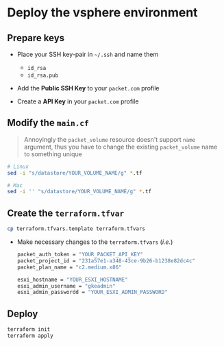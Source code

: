 # Deploy the vsphere environment

## Prepare keys

* Place your SSH key-pair in `~/.ssh` and name them
  * `id_rsa`
  * `id_rsa.pub`

* Add the **Public SSH Key** to your `packet.com` profile
* Create a **API Key** in your `packet.com` profile

## Modify the `main.cf`

> Annoyingly the `packet_volume` resource doesn't support `name` argument, thus you have to change the existing `packet_volume` name to something unique

```sh
# Linux
sed -i "s/datastore/YOUR_VOLUME_NAME/g" *.tf

# Mac
sed -i '' "s/datastore/YOUR_VOLUME_NAME/g" *.tf
```

## Create the `terraform.tfvar`

```sh
cp terraform.tfvars.template terraform.tfvars
```

* Make necessary changes to the `terraform.tfvars` (*i.e.*)

  ```sh
  packet_auth_token = "YOUR_PACKET_API_KEY"
  packet_project_id = "231a57e1-a348-43ce-9b26-b1238e82dc4c"
  packet_plan_name = "c2.medium.x86"

  esxi_hostname = "YOUR_ESXI_HOSTNAME"
  esxi_admin_username = "gkeadmin"
  esxi_admin_passwordd = "YOUR_ESXI_ADMIN_PASSWORD"
  ```

## Deploy

```sh
terraform init
terraform apply
```
